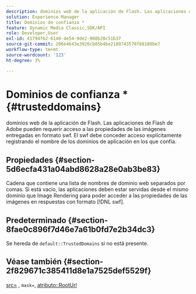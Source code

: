 ```yaml
---
description: dominios web de la aplicación de Flash. Las aplicaciones de Flash de Adobe pueden requerir acceso a las propiedades de las imágenes entregadas en formato swf. El swf debe conceder acceso explícitamente registrando el nombre de los dominios de aplicación en los que confía.
solution: Experience Manager
title: Dominios de confianza *
feature: Dynamic Media Classic,SDK/API
role: Developer,User
exl-id: 41794f62-6140-4e54-9de2-908b20c51b37
source-git-commit: 206e4643e3926cb85b4be2189743578f88180be7
workflow-type: tm+mt
source-wordcount: '123'
ht-degree: 3%

---
```


# Dominios de confianza *{#trusteddomains}

dominios web de la aplicación de Flash. Las aplicaciones de Flash de Adobe pueden requerir acceso a las propiedades de las imágenes entregadas en formato swf. El swf debe conceder acceso explícitamente registrando el nombre de los dominios de aplicación en los que confía.

## Propiedades {#section-5d6ecfa431a04abd8628a28e0ab3be83}

Cadena que contiene una lista de nombres de dominio web separados por comas. Si está vacío, las aplicaciones deben estar servidas desde el mismo dominio que Image Rendering para poder acceder a las propiedades de las imágenes en respuestas con formato [!DNL swf].

## Predeterminado {#section-8fae0c896f7d46e7a61b0fd7e2b34dc3}

Se hereda de `default::TrustedDomains` si no está presente.

## Véase también {#section-2f829671c385411d8e1a7525def5529f}

[src=](../../../../../ir-api/http-protocol/image-rendering-api-ref/c-ir-http-protocol-ref/c-ir-http-protocol-command-reference/r-ir-src.md#reference-62c98abad22149d68d405ed6aaff8272) ,  `mask=`,  [atributo::RootUrl](../../../../../ir-api/material-cat/image-rendering-api-ref/c-ir-material-catalog/c-ir-attributes-reference/r-ir-rooturl.md#reference-b8d706a573814802bd6794223cc78402)
